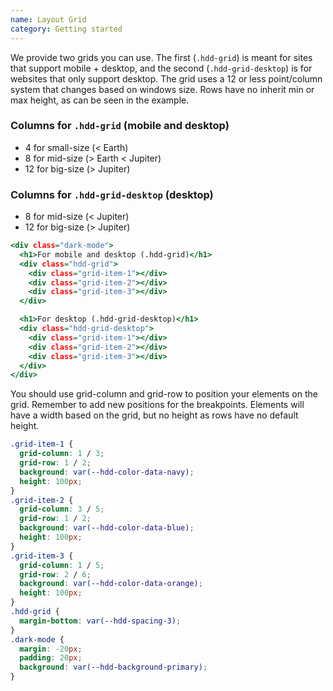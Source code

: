 ```yaml
---
name: Layout Grid
category: Getting started
---
```


We provide two grids you can use. The first (`.hdd-grid`) is meant for sites that support mobile + desktop, and the second (`.hdd-grid-desktop`) is for websites that only support desktop. The grid uses a 12 or less point/column system that changes based on windows size. Rows have no inherit min or max height, as can be seen in the example.

### Columns for `.hdd-grid` (mobile and desktop)
- 4 for small-size (< Earth)
- 8 for mid-size (> Earth < Jupiter)
- 12 for big-size (> Jupiter)

### Columns for `.hdd-grid-desktop` (desktop)
- 8 for mid-size (< Jupiter)
- 12 for big-size (> Jupiter)

```grid.html
<div class="dark-mode">
  <h1>For mobile and desktop (.hdd-grid)</h1>
  <div class="hdd-grid">
    <div class="grid-item-1"></div>
    <div class="grid-item-2"></div>
    <div class="grid-item-3"></div>
  </div>

  <h1>For desktop (.hdd-grid-desktop)</h1>
  <div class="hdd-grid-desktop">
    <div class="grid-item-1"></div>
    <div class="grid-item-2"></div>
    <div class="grid-item-3"></div>
  </div>
</div>
```

You should use grid-column and grid-row to position your elements on the grid. Remember to add new positions for the breakpoints. Elements will have a width based on the grid, but no height as rows have no default height.

```grid.css 
.grid-item-1 {
  grid-column: 1 / 3;
  grid-row: 1 / 2;
  background: var(--hdd-color-data-navy);
  height: 100px;
}
.grid-item-2 {
  grid-column: 3 / 5;
  grid-row: 1 / 2;
  background: var(--hdd-color-data-blue);
  height: 100px;
}
.grid-item-3 {
  grid-column: 1 / 5;
  grid-row: 2 / 6;
  background: var(--hdd-color-data-orange);
  height: 100px;
}
.hdd-grid {
  margin-bottom: var(--hdd-spacing-3);
}
.dark-mode {
  margin: -20px;
  padding: 20px;
  background: var(--hdd-background-primary);
}
```